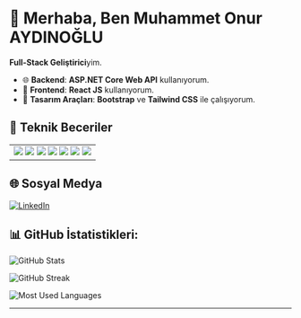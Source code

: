 # 👋 Merhaba, Ben Muhammet Onur AYDINOĞLU

**Full-Stack Geliştirici**yim.  
- 🌐 **Backend**: **ASP.NET Core Web API** kullanıyorum.  
- 🎨 **Frontend**: **React JS** kullanıyorum.  
- 💅 **Tasarım Araçları**: **Bootstrap** ve **Tailwind CSS** ile çalışıyorum.
 
## 💼 Teknik Beceriler

<table>
  <tr>
    <td>
      <img src="https://img.shields.io/badge/C%23-239120?style=for-the-badge&logo=c-sharp&logoColor=white" />
      <img src="https://img.shields.io/badge/JavaScript-F7DF1E?style=for-the-badge&logo=javascript&logoColor=black" />
      <img src="https://img.shields.io/badge/React-20232A?style=for-the-badge&logo=react&logoColor=61DAFB" />
      <img src="https://img.shields.io/badge/ASP.NET-512BD4?style=for-the-badge&logo=dotnet&logoColor=white" />
      <img src="https://img.shields.io/badge/SQL_Server-CC2927?style=for-the-badge&logo=microsoft-sql-server&logoColor=white" />
      <img src="https://img.shields.io/badge/Git-F05032?style=for-the-badge&logo=git&logoColor=white" />
      <img src="https://img.shields.io/badge/Visual_Studio-5C2D91?style=for-the-badge&logo=visual-studio&logoColor=white" />
    </td>
  </tr>
</table>


## 🌐 Sosyal Medya

<p>
  <a href="https://linkedin.com/in/onuraydinoglu" target="_blank">
    <img src="https://img.shields.io/badge/LinkedIn-0A66C2?style=for-the-badge&logo=linkedin&logoColor=white" alt="LinkedIn" />
  </a>
</p>


## 📊 GitHub İstatistikleri:
![GitHub Stats](https://github-readme-stats.vercel.app/api?username=onuraydinoglu&show_icons=true&theme=radical)

![GitHub Streak](https://github-readme-streak-stats.herokuapp.com/?user=onuraydinoglu&theme=radical)

![Most Used Languages](https://github-readme-stats.vercel.app/api/top-langs/?username=onuraydinoglu&layout=compact&theme=radical)

---
